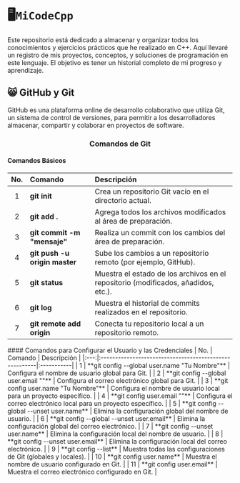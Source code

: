 # 🖥️`MiCodeCpp`
Este repositorio está dedicado a almacenar y organizar todos los conocimientos y ejercicios prácticos que he realizado en C++. Aquí llevaré un registro de mis proyectos, conceptos, y soluciones de programación en este lenguaje. El objetivo es tener un historial completo de mi progreso y aprendizaje.

## 😸 GitHub y Git
GitHub es una plataforma online de desarrollo colaborativo que utiliza Git, un sistema de control de versiones, para permitir a los desarrolladores almacenar, compartir y colaborar en proyectos de software.

<h3 align="center">Comandos de Git</h3>

#### Comandos Básicos
| No. | Comando                                            | Descripción |
|:---:|:---------------------------------------------------|:-----------|
| 1   | **git init**                                       | Crea un repositorio Git vacío en el directorio actual. |
| 2   | **git add .**                                      | Agrega todos los archivos modificados al área de preparación. |
| 3   | **git commit -m "mensaje"**                        | Realiza un commit con los cambios del área de preparación. |
| 4   | **git push -u origin master**                      | Sube los cambios a un repositorio remoto (por ejemplo, GitHub). |
| 5   | **git status**                                     | Muestra el estado de los archivos en el repositorio (modificados, añadidos, etc.). |
| 6   | **git log**                                        | Muestra el historial de commits realizados en el repositorio. |
| 7   | **git remote add origin <url>**                    | Conecta tu repositorio local a un repositorio remoto. |
<l>
#### Comandos para Configurar el Usuario y las Credenciales
| No. | Comando                                                | Descripción |
|:---:|:-------------------------------------------------------|:-----------|
| 1   | **git config --global user.name "Tu Nombre"**           | Configura el nombre de usuario global para Git. |
| 2   | **git config --global user.email ""** | Configura el correo electrónico global para Git. |
| 3   | **git config user.name "Tu Nombre"**                   | Configura el nombre de usuario local para un proyecto específico. |
| 4   | **git config user.email ""**       | Configura el correo electrónico local para un proyecto específico. |
| 5   | **git config --global --unset user.name**               | Elimina la configuración global del nombre de usuario. |
| 6   | **git config --global --unset user.email**              | Elimina la configuración global del correo electrónico. |
| 7   | **git config --unset user.name**                        | Elimina la configuración local del nombre de usuario. |
| 8   | **git config --unset user.email**                       | Elimina la configuración local del correo electrónico. |
| 9   | **git config --list**                                   | Muestra todas las configuraciones de Git (globales y locales). |
| 10  | **git config user.name**                                | Muestra el nombre de usuario configurado en Git. |
| 11  | **git config user.email**                               | Muestra el correo electrónico configurado en Git. |
